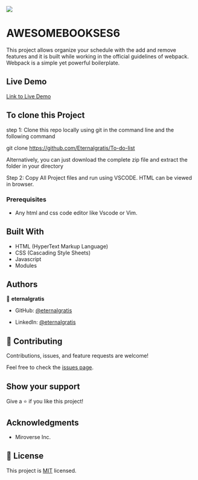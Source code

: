 ![](https://img.shields.io/badge/Microverse-blueviolet)

# AWESOMEBOOKSES6
This project allows organize your schedule with the add and remove features and it is built while working in the official guidelines of webpack. Webpack is a simple yet powerful boilerplate.

## Live Demo
[Link to Live Demo](https://eternalgratis.github.io/To-do-list/)


## To clone this Project

step 1: Clone this repo locally using git in the command line and the following command

git clone https://github.com/Eternalgratis/To-do-list

Alternatively, you can just download the complete zip file and extract the folder in your directory

Step 2: Copy All Project files and run using VSCODE. HTML can be viewed in browser.

### Prerequisites

- Any html and css code editor like Vscode or Vim.

## Built With

- HTML (HyperText Markup Language)
- CSS (Cascading Style Sheets)
- Javascript
- Modules


## Authors

👤 **eternalgratis**

- GitHub: [@eternalgratis](https://github.com/Eternalgratis)

- LinkedIn: [@eternalgratis](https://st1.zoom.us/web_client/4qu8baa/html/externalLinkPage.html?ref=https://www.linkedin.com/in/titilope-apuabi-69a98719b//)


## 🤝 Contributing

Contributions, issues, and feature requests are welcome!

Feel free to check the [issues page](../../issues/).


## Show your support

Give a ⭐️ if you like this project!

## Acknowledgments

- Miroverse Inc.


## 📝 License

This project is [MIT](./MIT.md) licensed.
